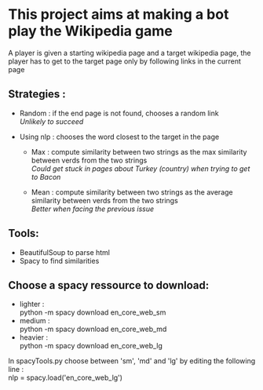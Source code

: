 # This project aims at making a bot play the Wikipedia game

A player is given a starting wikipedia page and a target wikipedia page, the player has to get to the target page only by following links in the current page  

## Strategies :
* Random : if the end page is not found, chooses a random link  
        _Unlikely to succeed_  
        
* Using nlp : chooses the word closest to the target in the page
    * Max : compute similarity between two strings as the max similarity between verds from the two strings  
        _Could get stuck in pages about Turkey (country) when trying to get to Bacon_
        
    * Mean : compute similarity between two strings as the average similarity between verds from the two strings  
        _Better when facing the previous issue_

## Tools:
* BeautifulSoup to parse html
* Spacy to find similarities

## Choose a spacy ressource to download:
* lighter :  
python -m spacy download en_core_web_sm  
* medium :  
python -m spacy download en_core_web_md  
* heavier :  
python -m spacy download en_core_web_lg  

In spacyTools.py choose between 'sm', 'md' and 'lg' by editing the following line :  
nlp = spacy.load('en_core_web_lg')